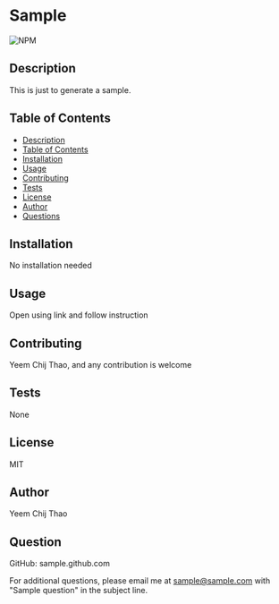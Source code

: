 # Sample  

![NPM](https://img.shields.io/npm/l/inquirer)

## Description 

This is just to generate a sample. 

## Table of Contents 

- [Description](#Description)
- [Table of Contents](#Table-of-Contents)
- [Installation](#Installation)
- [Usage](#Usage)
- [Contributing](#Contributing)
- [Tests](#Tests)
- [License](#License)
- [Author](#Author)
- [Questions](#Question)

## Installation 

No installation needed 

## Usage 

Open using link and follow instruction 

## Contributing 

Yeem Chij Thao, and any contribution is welcome 

## Tests 

None 

## License 

MIT

## Author 

Yeem Chij Thao 

## Question 

GitHub: sample.github.com

For additional questions, please email me at sample@sample.com with "Sample question" in the subject line.
  